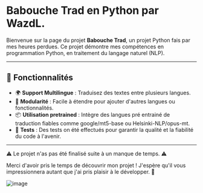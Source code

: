 # Babouche Trad en Python par WazdL.

Bienvenue sur la page du projet **Babouche Trad**, un projet Python fais par mes heures perdues. Ce projet démontre mes compétences en programmation Python, en traitement du langage naturel (NLP).

---

## 📜 Fonctionnalités

- 🌍 **Support Multilingue** : Traduisez des textes entre plusieurs langues.
- 🔧 **Modularité** : Facile à étendre pour ajouter d'autres langues ou fonctionnalités.
- 📦 **Utilisation pretrained** : Intègre des langues pré entrainé de traduction fiables comme google/mt5-base ou Helsinki-NLP/opus-mt.
- 🧪 **Tests** : Des tests on été effectués pour garantir la qualité et la fiabilité du code à l'avenir.

---

⚠️ Le projet n'as pas été finalisé suite à un manque de temps. ⚠️

Merci d'avoir pris le temps de découvrir mon projet ! J'espère qu'il vous impressionnera autant que j'ai pris plaisir à le développer. 🚀

![image](https://github.com/user-attachments/assets/324c1103-5344-43da-ab07-45d750b3a10e)
